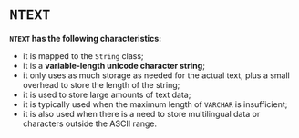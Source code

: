 # `NTEXT`
**`NTEXT` has the following characteristics:**
- it is mapped to the `String` class;
- it is a **variable-length unicode character string**;
- it only uses as much storage as
  needed for the actual text, plus a small overhead
  to store the length of the string;
- it is used to store large amounts of text data;
- it is typically used when the maximum length of `VARCHAR` is insufficient;
- it is also used when there is a need to store multilingual data or characters outside the ASCII range.
